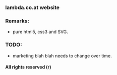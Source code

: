 ### lambda.co.at website

### Remarks:
* pure html5, css3 and SVG.

### TODO:
* marketing blah blah needs to change over time.

#### All rights reserved (r)
